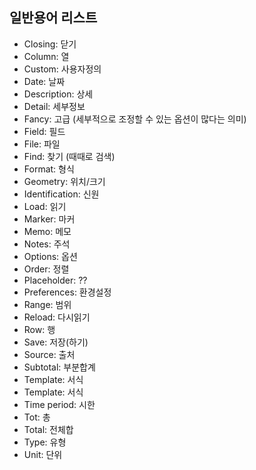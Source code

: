 ---
---
## 일반용어 리스트

- Closing: 닫기
- Column: 열
- Custom: 사용자정의
- Date: 날짜
- Description: 상세
- Detail: 세부정보
- Fancy: 고급 (세부적으로 조정할 수 있는 옵션이 많다는 의미)
- Field: 필드
- File: 파일
- Find: 찾기 (때때로 검색)
- Format: 형식
- Geometry: 위치/크기
- Identification: 신원
- Load: 읽기
- Marker: 마커
- Memo: 메모
- Notes: 주석
- Options: 옵션
- Order: 정렬
- Placeholder: ??
- Preferences: 환경설정
- Range: 범위
- Reload: 다시읽기
- Row: 행
- Save: 저장(하기)
- Source: 출처
- Subtotal: 부분합계
- Template: 서식
- Template: 서식
- Time period: 시한
- Tot: 총
- Total: 전체합
- Type: 유형
- Unit: 단위